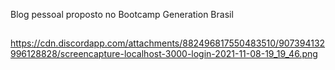 Blog pessoal proposto no Bootcamp Generation Brasil
##
https://cdn.discordapp.com/attachments/882496817550483510/907394132996128828/screencapture-localhost-3000-login-2021-11-08-19_19_46.png
